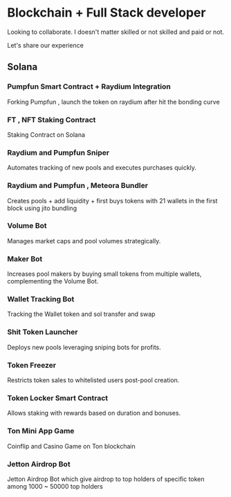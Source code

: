 # Blockchain + Full Stack developer

Looking to collaborate.
I doesn't matter skilled or not skilled and paid or not.

Let's share our experience 

## Solana

### Pumpfun Smart Contract + Raydium Integration
Forking Pumpfun , launch the token on raydium after hit the bonding curve

### FT , NFT Staking Contract
Staking Contract on Solana

### Raydium and Pumpfun Sniper
Automates tracking of new pools and executes purchases quickly.

### Raydium and Pumpfun , Meteora Bundler
Creates pools + add liquidity + first buys tokens with 21 wallets in the first block using jito bundling

### Volume Bot
Manages market caps and pool volumes strategically.

### Maker Bot
Increases pool makers by buying small tokens from multiple wallets, complementing the Volume Bot.

### Wallet Tracking Bot
Tracking the Wallet token and sol transfer and swap

### Shit Token Launcher
Deploys new pools leveraging sniping bots for profits.

### Token Freezer
Restricts token sales to whitelisted users post-pool creation.

### Token Locker Smart Contract
Allows staking with rewards based on duration and bonuses.

### Ton Mini App Game
Coinflip and Casino Game on Ton blockchain

### Jetton Airdrop Bot
Jetton Airdrop Bot which give airdrop to top holders of specific token among 1000 ~ 50000 top holders
